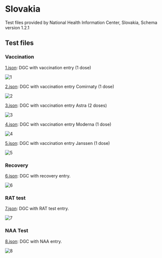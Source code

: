 # Slovakia

Test files provided by National Health Information Center, Slovakia,
Schema version 1.2.1

## Test files

### Vaccination

[1.json](2DCode/raw/1.json): DGC with vaccination entry (1 dose)

![1](png/1.png)

[2.json](2DCode/raw/2.json): DGC with vaccination entry Comirnaty (1 dose)

![2](png/2.png)

[3.json](2DCode/raw/3.json): DGC with vaccination entry Astra (2 doses)

![3](png/3.png)

[4.json](2DCode/raw/4.json): DGC with vaccination entry Moderna (1 dose)

![4](png/4.png)

[5.json](2DCode/raw/5.json): DGC with vaccination entry Janssen (1 dose)

![5](png/5.png)


### Recovery

[6.json](2DCode/raw/6.json): DGC with recovery entry. 

![6](png/6.png)

### RAT test

[7.json](2DCode/raw/7.json): DGC with RAT test entry. 

![7](png/7.png)

### NAA Test

[8.json](2DCode/raw/8.json): DGC with NAA entry. 

![8](png/8.png)


